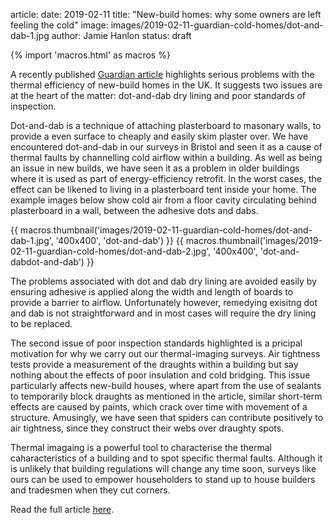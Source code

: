 article:
date: 2019-02-11
title: "New-build homes: why some owners are left feeling the cold"
image: images/2019-02-11-guardian-cold-homes/dot-and-dab-1.jpg
author: Jamie Hanlon
status: draft

{% import 'macros.html' as macros %}

A recently published [Guardian article][1] highlights serious problems with the
thermal efficiency of new-build homes in the UK. It suggests two issues are at
the heart of the  matter: dot-and-dab dry lining and poor standards of
inspection.

Dot-and-dab is a technique of attaching plasterboard to masonary walls, to
provide a even surface to cheaply and easily skim plaster over. We have
encountered dot-and-dab in our surveys in Bristol and seen it as a cause of
thermal faults by channelling cold airflow within a building. As well as being
an issue in new builds, we have seen it as a problem in older buildings where
it is used as part of energy-efficiency retrofit. In the worst cases, the
effect can be likened to living in a plasterboard tent inside your home. The
example images below show cold air from a floor cavity circulating behind
plasterboard in a wall, between the adhesive dots and dabs.

<div class="text-center">
{{ macros.thumbnail('images/2019-02-11-guardian-cold-homes/dot-and-dab-1.jpg', '400x400', 'dot-and-dab') }}
{{ macros.thumbnail('images/2019-02-11-guardian-cold-homes/dot-and-dab-2.jpg', '400x400', 'dot-and-dabdot-and-dab') }}
</div>

The problems associated with dot and dab dry lining are avoided easily by
ensuring adhesive is applied along the width and length of boards to provide a
barrier to airflow. Unfortunately however, remedying exisitng dot and dab is
not straightforward and in most cases will require the dry lining to be
replaced.

The second issue of poor inspection standards highlighted is a pricipal
motivation for why we carry out our thermal-imaging surveys. Air tightness
tests provide a measurement of the draughts within a building but say nothing
about the effects of poor insulation and cold bridging. This issue particularly
affects new-build houses, where apart from the use of sealants to temporarily
block draughts as mentioned in the article, similar short-term effects are
caused by paints, which crack over time with movement of a structure.
Amusingly, we have seen that spiders can contribute positively to air
tightness, since they construct their webs over draughty spots.

Thermal imagaing is a powerful tool to characterise the thermal
caharacteristics of a building and to spot specific thermal faults. Although it
is unlikely that building regulations will change any time soon, surveys like
ours can be used to empower householders to stand up to house builders and
tradesmen when they cut corners.

Read the full article [here][1].

[1]: https://www.theguardian.com/money/2019/feb/02/new-build-homes-why-some-owners-are-left-feeling-the-cold
